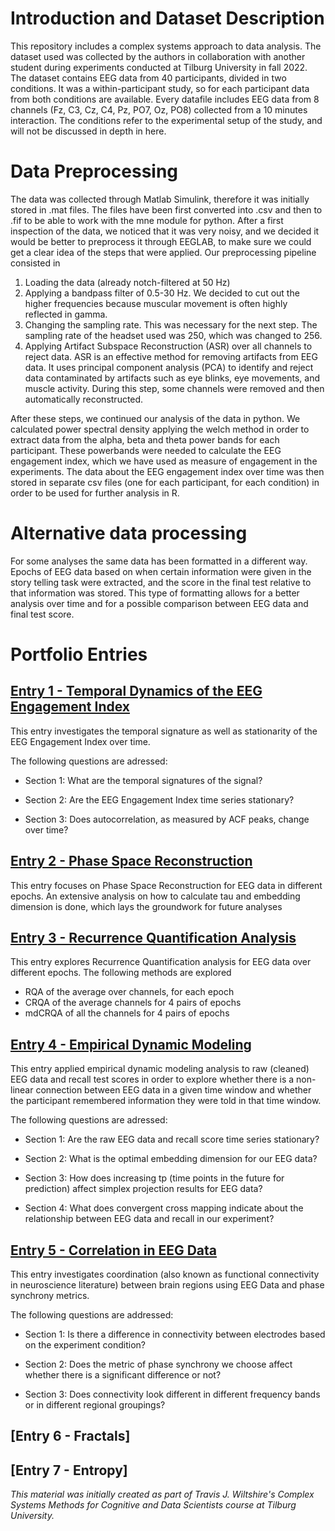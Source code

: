 # Introduction and Dataset Description

This repository includes a complex systems approach to data analysis. 
The dataset used was collected by the authors in collaboration with another student during experiments conducted at Tilburg University in fall 2022.
The dataset contains EEG data from 40 participants, divided in two conditions. It was a within-participant study, so for each participant data from both conditions are available. Every datafile includes EEG data from 8 channels (Fz, C3, Cz, C4, Pz, PO7, Oz, PO8) collected from a 10 minutes interaction.  The conditions refer to the experimental setup of the study, and will not be discussed in depth in here.

# Data Preprocessing
The data was collected through Matlab Simulink, therefore it was initially stored in .mat files. The files have been first converted into .csv and then to .fif to be able to work with the mne module for python. After a first inspection of the data, we noticed that it was very noisy, and we decided it would be better to preprocess it through EEGLAB, to make sure we could get a clear idea of the steps that were applied. 
Our preprocessing pipeline consisted in
1) Loading the data (already notch-filtered at 50 Hz)
2) Applying a bandpass filter of 0.5-30 Hz. We decided to cut out the higher frequencies because muscular movement is often highly reflected in gamma.
3) Changing the sampling rate. This was necessary for the next step. The sampling rate of the headset used was 250, which was changed to 256.
4) Applying Artifact Subspace Reconstruction (ASR) over all channels to reject data. ASR is an effective method for removing artifacts from EEG data. It uses principal component analysis (PCA) to identify and reject data contaminated by artifacts such as eye blinks, eye movements, and muscle activity. During this step, some channels were removed and then automatically reconstructed.

After these steps, we continued our analysis of the data in python. We calculated power spectral density applying the welch method in order to extract data from the alpha, beta and theta power bands for each participant. These powerbands were needed to calculate the EEG engagement index, which we have used as measure of engagement in the experiments. The data about the EEG engagement index over time was then stored in separate csv files (one for each participant, for each condition) in order to be used for further analysis in R. 

# Alternative data processing
For some analyses the same data has been formatted in a different way. Epochs of EEG data based on when certain information were given in the story telling task were extracted, and the score in the final test relative to that information was stored. This type of formatting allows for a better analysis over time and for a possible comparison between EEG data and final test score.

# Portfolio Entries

## [Entry 1 - Temporal Dynamics of the EEG Engagement Index ](Portfolio%20Entries%20(code)/Temporal%20Dynamics.pdf)
This entry investigates the temporal signature as well as stationarity of the EEG Engagement Index over time.

The following questions are adressed: 

- Section 1: What are the temporal signatures of the signal?

- Section 2: Are the EEG Engagement Index time series stationary?

- Section 3: Does autocorrelation, as measured by ACF peaks, change over time?

## [Entry 2 - Phase Space Reconstruction](Portfolio%20Entries%20(pdf)/PhaseSpaceReconstruction.pdf)
This entry focuses on Phase Space Reconstruction for EEG data in different epochs.
An extensive analysis on how to calculate tau and embedding dimension is done, which lays the groundwork for future analyses

## [Entry 3 - Recurrence Quantification Analysis](Portfolio%20Entries%20(pdf)/)
This entry explores Recurrence Quantification analysis for EEG data over different epochs.
The following methods are explored
- RQA of the average over channels, for each epoch
- CRQA of the average channels for 4 pairs of epochs
- mdCRQA of all the channels for 4 pairs of epochs

## [Entry 4 - Empirical Dynamic Modeling](Portfolio%20Entries%20(code)/Correlation_in_EEG_Data.ipynb)
This entry applied empirical dynamic modeling analysis to raw (cleaned) EEG data and recall test scores in order to explore whether there is a non-linear connection between EEG data in a given time window and whether the participant remembered information they were told in that time window.

The following questions are adressed: 

- Section 1: Are the raw EEG data and recall score time series stationary? 

- Section 2: What is the optimal embedding dimension for our EEG data?

- Section 3: How does increasing tp (time points in the future for prediction) affect simplex projection results for EEG data?

- Section 4: What does convergent cross mapping indicate about the relationship between EEG data and recall in our experiment? 

## [Entry 5 - Correlation in EEG Data](Portfolio%20Entries%20(pdf)/)
This entry investigates coordination (also known as functional connectivity in neuroscience literature) between brain regions using EEG Data and phase synchrony metrics. 

The following questions are addressed:

- Section 1: Is there a difference in connectivity between electrodes based on the experiment condition?

- Section 2: Does the metric of phase synchrony we choose affect whether there is a significant difference or not?

- Section 3: Does connectivity look different in different frequency bands or in different regional groupings?

## [Entry 6 - Fractals]

## [Entry 7 - Entropy]


_This material was initially created as part of Travis J. Wiltshire's Complex Systems Methods for Cognitive and Data Scientists course at Tilburg University._






